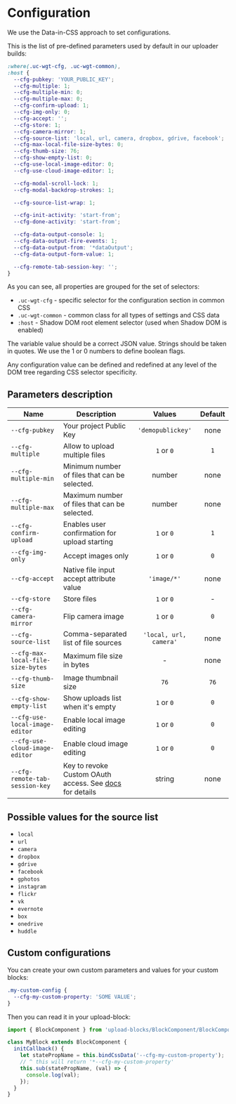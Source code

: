 # Configuration

We use the Data-in-CSS approach to set configurations.

This is the list of pre-defined parameters used by default in our uploader builds:

```css
:where(.uc-wgt-cfg, .uc-wgt-common),
:host {
  --cfg-pubkey: 'YOUR_PUBLIC_KEY';
  --cfg-multiple: 1;
  --cfg-multiple-min: 0;
  --cfg-multiple-max: 0;
  --cfg-confirm-upload: 1;
  --cfg-img-only: 0;
  --cfg-accept: '';
  --cfg-store: 1;
  --cfg-camera-mirror: 1;
  --cfg-source-list: 'local, url, camera, dropbox, gdrive, facebook';
  --cfg-max-local-file-size-bytes: 0;
  --cfg-thumb-size: 76;
  --cfg-show-empty-list: 0;
  --cfg-use-local-image-editor: 0;
  --cfg-use-cloud-image-editor: 1;

  --cfg-modal-scroll-lock: 1;
  --cfg-modal-backdrop-strokes: 1;

  --cfg-source-list-wrap: 1;

  --cfg-init-activity: 'start-from';
  --cfg-done-activity: 'start-from';

  --cfg-data-output-console: 1;
  --cfg-data-output-fire-events: 1;
  --cfg-data-output-from: '*dataOutput';
  --cfg-data-output-form-value: 1;

  --cfg-remote-tab-session-key: '';
}
```

As you can see, all properties are grouped for the set of selectors:

- `.uc-wgt-cfg` - specific selector for the configuration section in common CSS
- `.uc-wgt-common` - common class for all types of settings and CSS data
- `:host` - Shadow DOM root element selector (used when Shadow DOM is enabled)

The variable value should be a correct JSON value. Strings should be taken in quotes. We use the 1 or 0 numbers to define boolean flags.

Any configuration value can be defined and redefined at any level of the DOM tree regarding CSS selector specificity.

## Parameters description

| Name                              | Description                                                                                                                            |         Values         | Default |
| --------------------------------- | -------------------------------------------------------------------------------------------------------------------------------------- | :--------------------: | :-----: |
| `--cfg-pubkey`                    | Your project Public Key                                                                                                                |   `'demopublickey'`    |  none   |
| `--cfg-multiple`                  | Allow to upload multiple files                                                                                                         |       `1` or `0`       |   `1`   |
| `--cfg-multiple-min`              | Minimum number of files that can be selected.                                                                                          |         number         |  none   |
| `--cfg-multiple-max`              | Maximum number of files that can be selected.                                                                                          |         number         |  none   |
| `--cfg-confirm-upload`            | Enables user confirmation for upload starting                                                                                          |       `1` or `0`       |   `1`   |
| `--cfg-img-only`                  | Accept images only                                                                                                                     |       `1` or `0`       |   `0`   |
| `--cfg-accept`                    | Native file input accept attribute value                                                                                               |      `'image/*'`       |  none   |
| `--cfg-store`                     | Store files                                                                                                                            |       `1` or `0`       |    -    |
| `--cfg-camera-mirror`             | Flip camera image                                                                                                                      |       `1` or `0`       |   `0`   |
| `--cfg-source-list`               | Comma-separated list of file sources                                                                                                   | `'local, url, camera'` |  none   |
| `--cfg-max-local-file-size-bytes` | Maximum file size in bytes                                                                                                             |           -            |  none   |
| `--cfg-thumb-size`                | Image thumbnail size                                                                                                                   |          `76`          |  `76`   |
| `--cfg-show-empty-list`           | Show uploads list when it's empty                                                                                                      |       `1` or `0`       |   `0`   |
| `--cfg-use-local-image-editor`    | Enable local image editing                                                                                                             |       `1` or `0`       |   `0`   |
| `--cfg-use-cloud-image-editor`    | Enable cloud image editing                                                                                                             |       `1` or `0`       |   `0`   |
| `--cfg-remote-tab-session-key`    | Key to revoke Custom OAuth access. See [docs](https://uploadcare.com/docs/start/settings/#project-settings-advanced-oauth) for details |         string         |  none   |

## Possible values for the source list

- `local`
- `url`
- `camera`
- `dropbox `
- `gdrive`
- `facebook`
- `gphotos`
- `instagram`
- `flickr`
- `vk`
- `evernote`
- `box`
- `onedrive`
- `huddle`

## Custom configurations

You can create your own custom parameters and values for your custom blocks:

```css
.my-custom-config {
  --cfg-my-custom-property: 'SOME VALUE';
}
```

Then you can read it in your upload-block:

```javascript
import { BlockComponent } from 'upload-blocks/BlockComponent/BlockComponent.js';

class MyBlock extends BlockComponent {
  initCallback() {
    let statePropName = this.bindCssData('--cfg-my-custom-property');
    // ^ this will return '*--cfg-my-custom-property'
    this.sub(statePropName, (val) => {
      console.log(val);
    });
  }
}
```

